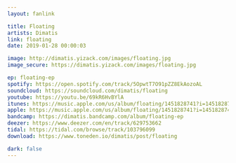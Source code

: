 ```yaml
---
layout: fanlink

title: Floating
artists: Dimatis
link: floating
date: 2019-01-28 00:00:03

image: http://dimatis.yizack.com/images/floating.jpg
image_secure: https://dimatis.yizack.com/images/floating.jpg

ep: floating-ep
spotify: https://open.spotify.com/track/5OpwtT7O91pZZ8EkAozoAL
soundcloud: https://soundcloud.com/dimatis/floating
youtube: https://youtu.be/69kR6HvBYlA
itunes: https://music.apple.com/us/album/floating/1451828741?i=1451828743&app=itunes
apple: https://music.apple.com/us/album/floating/1451828741?i=1451828743&app=music
bandcamp: https://dimatis.bandcamp.com/album/floating-ep
deezer: https://www.deezer.com/en/track/629753662
tidal: https://tidal.com/browse/track/103796099
download: https://www.toneden.io/dimatis/post/floating

dark: false
---
```

